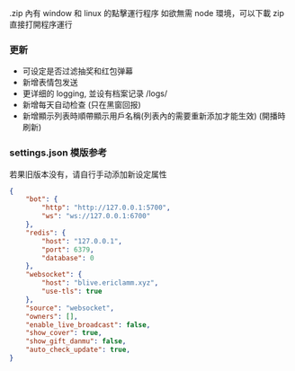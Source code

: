  .zip 內有 window 和 linux 的點擊運行程序
如欲無需 node 環境，可以下載 zip 直接打開程序運行

### 更新

- 可设定是否过滤抽奖和红包弹幕
- 新增表情包发送
- 更详细的 logging, 並设有档案记录 /logs/
- 新增每天自动检查 (只在黑窗回报)
- 新增顯示列表時順帶顯示用戶名稱(列表內的需要重新添加才能生效) (開播時刷新)

### settings.json 模版参考

若果旧版本没有，请自行手动添加新设定属性

```json
{
    "bot": {
        "http": "http://127.0.0.1:5700",
        "ws": "ws://127.0.0.1:6700"
    },
    "redis": {
        "host": "127.0.0.1",
        "port": 6379,
        "database": 0
    },
    "websocket": {
        "host": "blive.ericlamm.xyz",
        "use-tls": true
    },
    "source": "websocket",
    "owners": [],
    "enable_live_broadcast": false,
    "show_cover": true,
    "show_gift_danmu": false,
    "auto_check_update": true,
}
```



